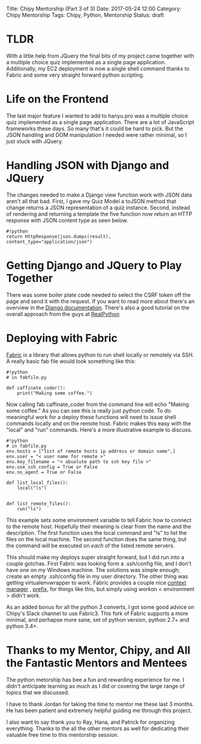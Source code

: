 Title: Chipy Mentorship (Part 3 of 3)
Date: 2017-05-24 12:00
Category: Chipy Mentorship
Tags: Chipy, Python, Mentorship
Status: draft

# TLDR
With a little help from JQuery the final bits of my project came together with a multiple choice quiz implemented as a single page application.
Additionally, my EC2 deployment is now a single shell command thanks to Fabric and some very straight forward python scripting. 

# Life on the Frontend
The last major feature I wanted to add to hanyu.pro was a multiple choice quiz implemented as a single page application.
There are a lot of JavaScript frameworks these days.
So many that's it could be hard to pick.
But the JSON handling and DOM manipulation I needed were rather minimal, so I just stuck with JQuery.

# Handling JSON with Django and JQuery
The changes needed to make a Django view function work with JSON data aren't all that bad.
First, I gave my Quiz Model a toJSON method that change returns a JSON representation of a quiz instance.
Second, instead of rendering and returning a template the five function now return an HTTP response with JSON content type as seen below.

    #!python
    return HttpResponse(json.dumps(result), content_type="application/json")

# Getting Django and JQuery to Play Together
There was some boiler plate code needed to select the CSRF token off the page and send it with the request.
If you want to read more about there's an overview in the [Django documentation](https://docs.djangoproject.com/en/1.11/ref/csrf/).
There's also a good tutorial on the overall approach from the guys at [RealPython](https://realpython.com/blog/python/django-and-ajax-form-submissions/)

# Deploying with Fabric
[Fabric](http://www.fabfile.org/) is a library that allows python to run shell locally or remotely via SSH. 
A really basic fab file would look something like this:

    #!python
    # in fabfile.py

    def caffinate_coder():
        print("Making some coffee.")

Now calling fab caffinate_coder from the command line will echo "Making some coffee."
As you can see this is really just python code.
To do meaningful work for a deploy these functions will need to issue shell commands locally and on the remote host.
Fabric makes this easy with the "local" and "run" commands.
Here's a more illustrative example to discuss.

    #!python
    # in fabfile.py
    env.hosts = ["list of remote hosts ip address or domain name",]
    env.user = "< user name for remote >"
    env.key_filename = "< absolute path to ssh key file >"
    env.use_ssh_config = True or False
    env.no_agent = True or False

    def list_local_files():
        local("ls")


    def list_remote_files():
        run("ls")

This example sets some environment variable to tell Fabric how to connect to the remote host.
Hopefully their meaning is clear from the name and the description.
The first function uses the local command and "ls" to list the files on the local machine.
The second function does the same thing, but the command will be executed on *each* of the listed remote servers.

This should make my deploys super straight forward, but I did run into a couple gotchas.
First Fabric was looking form a .ssh/config file, and I don't have one on my Windows machine.
The solutions was simple enough; create an empty .ssh/config file in my user directory.
The other thing was getting virtualenvwrapper to work.
Fabric provides a couple nice [context manager]() , [prefix](), for things like this, but simply using workon < environment > didn't work.

As an added bonus for all the python 3 converts, I got some good advice on Chipy's Slack channel to use Fabric3.
This fork of Fabric supports a more minimal, and perhapse more sane, set of python version, python 2.7+ and python 3.4+.

# Thanks to my Mentor, Chipy, and All the Fantastic Mentors and Mentees
The python metorship has bee a fun and rewarding experience for me.
I didn't anticipate learning as much as I did or covering the large range of topics that we discussed.

I have to thank Jordan for taking the time to mentor me these last 3 months.
He has been patient and extremely helpful guiding me through this project.

I also want to say thank you to Ray, Hana, and Patrick for organizing everything.
Thanks to the all the other mentors as well for dedicating their valuable free time to this mentorship session.
